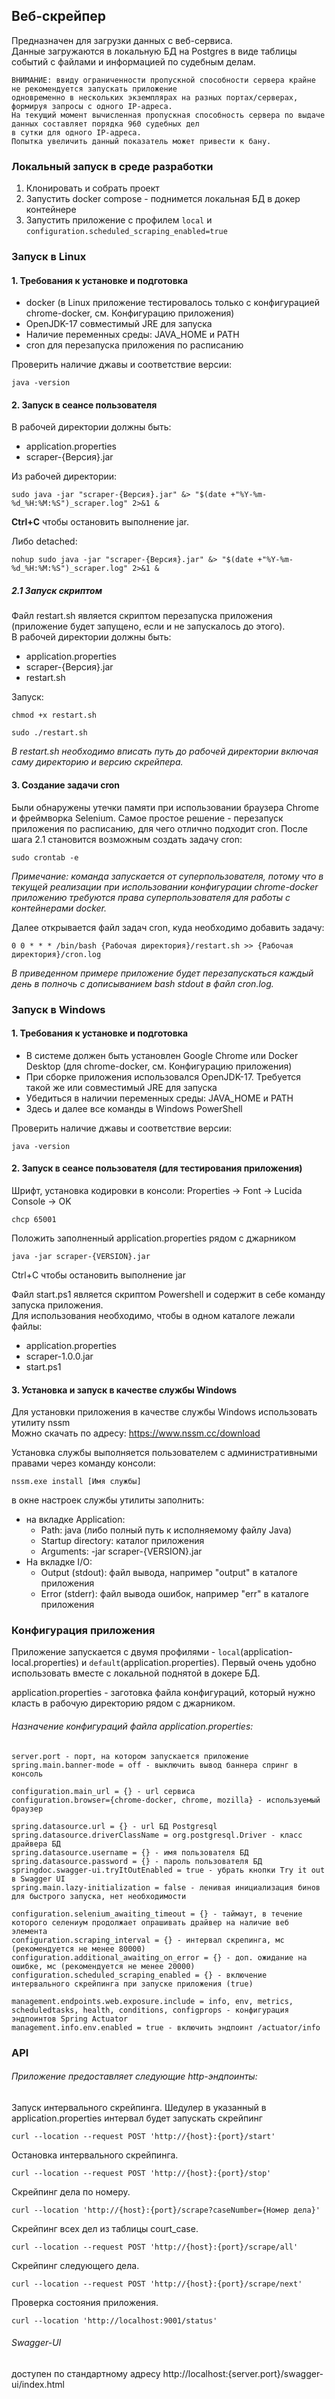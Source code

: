 ## Веб-скрейпер
Предназначен для загрузки данных с веб-сервиса.  
Данные загружаются в локальную БД на Postgres в виде таблицы событий с файлами и информацией по судебным делам.  

```
ВНИМАНИЕ: ввиду ограниченности пропускной способности сервера крайне не рекомендуется запускать приложение
одновременно в нескольких экземплярах на разных портах/серверах, формируя запросы с одного IP-адреса.
На текущий момент вычисленная пропускная способность сервера по выдаче данных составляет порядка 960 судебных дел 
в сутки для одного IP-адреса.  
Попытка увеличить данный показатель может привести к бану.
```

### Локальный запуск в среде разработки

1. Клонировать и собрать проект
2. Запустить docker compose - поднимется локальная БД в докер контейнере
3. Запустить приложение с профилем `local` и `configuration.scheduled_scraping_enabled=true`

### Запуск в Linux
#### 1. Требования к установке и подготовка
- docker (в Linux приложение тестировалось только с конфигурацией chrome-docker, см. Конфигурацию приложения)
- OpenJDK-17 совместимый JRE для запуска
- Наличие переменных среды: JAVA_HOME и PATH
- cron для перезапуска приложения по расписанию

Проверить наличие джавы и соответствие версии:
```
java -version
```

#### 2. Запуск в сеансе пользователя
В рабочей директории должны быть:
- application.properties
- scraper-{Версия}.jar

Из рабочей директории:
```
sudo java -jar "scraper-{Версия}.jar" &> "$(date +"%Y-%m-%d_%H:%M:%S")_scraper.log" 2>&1 &
```
**Ctrl+C** чтобы остановить выполнение jar.

Либо detached:
```
nohup sudo java -jar "scraper-{Версия}.jar" &> "$(date +"%Y-%m-%d_%H:%M:%S")_scraper.log" 2>&1 &
```
##### 2.1 Запуск скриптом

Файл restart.sh является скриптом перезапуска приложения (приложение будет запущено, если и не запускалось до этого).  
В рабочей директории должны быть:
- application.properties
- scraper-{Версия}.jar
- restart.sh

Запуск:
```
chmod +x restart.sh
```
```
sudo ./restart.sh
```

_В restart.sh необходимо вписать путь до рабочей директории включая саму директорию и версию скрейпера._

#### 3. Создание задачи cron
Были обнаружены утечки памяти при использовании браузера Chrome и фреймворка Selenium. Самое простое решение - перезапуск приложения по расписанию, для чего отлично подходит cron.
После шага 2.1 становится возможным создать задачу cron:
```
sudo crontab -e
```
_Примечание: команда запускается от суперпользователя, потому что в текущей реализации при использовании конфигурации chrome-docker приложению требуются 
права суперпользователя для работы с контейнерами docker._

Далее открывается файл задач cron, куда необходимо добавить задачу:
```
0 0 * * * /bin/bash {Рабочая директория}/restart.sh >> {Рабочая директория}/cron.log
```
_В приведенном примере приложение будет перезапускаться каждый день в полночь с дописыванием bash stdout в файл cron.log._

### Запуск в Windows
#### 1. Требования к установке и подготовка
- В системе должен быть установлен Google Chrome или Docker Desktop (для chrome-docker, см. Конфигурацию приложения)
- При сборке приложения использовался OpenJDK-17. Требуется такой же или совместимый JRE для запуска
- Убедиться в наличии переменных среды: JAVA_HOME и PATH
- Здесь и далее все команды в Windows PowerShell

Проверить наличие джавы и соответствие версии:
```
java -version
```

#### 2. Запуск в сеансе пользователя (для тестирования приложения)
Шрифт, установка кодировки в консоли:
Properties -> Font -> Lucida Console -> OK
```
chcp 65001
```
Положить заполненный application.properties рядом с джарником

```
java -jar scraper-{VERSION}.jar
```

Ctrl+C чтобы остановить выполнение jar

Файл start.ps1 является скриптом Powershell и содержит в себе команду запуска приложения.  
Для использования необходимо, чтобы в одном каталоге лежали файлы:
- application.properties
- scraper-1.0.0.jar
- start.ps1

#### 3. Установка и запуск в качестве службы Windows
Для установки приложения в качестве службы Windows использовать утилиту nssm  
Можно скачать по адресу: https://www.nssm.cc/download

Установка службы выполняется пользователем с административными правами через команду консоли:
```
nssm.exe install [Имя службы]
```
в окне настроек службы утилиты заполнить:  
- на вкладке Application:  
  - Path: java (либо полный путь к исполняемому файлу Java)  
  - Startup directory: каталог приложения  
  - Arguments: -jar scraper-{VERSION}.jar  
- На вкладке I/O:  
  - Output (stdout): файл вывода, например "output" в каталоге приложения  
  - Error (stderr): файл вывода ошибок, например "err" в каталоге приложения  

### Конфигурация приложения
Приложение запускается с двумя профилями - `local`(application-local.properties) и `default`(application.properties).
Первый очень удобно использовать вместе с локальной поднятой в докере БД.

application.properties - заготовка файла конфигураций, который нужно класть в рабочую директорию рядом с джарником.

###### Назначение конфигураций файла application.properties:
```
server.port - порт, на котором запускается приложение
spring.main.banner-mode = off - выключить вывод баннера спринг в консоль

configuration.main_url = {} - url сервиса
configuration.browser={chrome-docker, chrome, mozilla} - используемый браузер

spring.datasource.url = {} - url БД Postgresql
spring.datasource.driverClassName = org.postgresql.Driver - класс драйвера БД
spring.datasource.username = {} - имя пользователя БД  
spring.datasource.password = {} - пароль пользователя БД  
springdoc.swagger-ui.tryItOutEnabled = true - убрать кнопки Try it out в Swagger UI  
spring.main.lazy-initialization = false - ленивая инициализация бинов для быстрого запуска, нет необходимости

configuration.selenium_awaiting_timeout = {} - таймаут, в течение которого селениум продолжает опрашивать драйвер на наличие веб элемента  
configuration.scraping_interval = {} - интервал скрепинга, мс (рекомендуется не менее 80000)  
configuration.additional_awaiting_on_error = {} - доп. ожидание на ошибке, мс (рекомендуется не менее 20000)  
configuration.scheduled_scraping_enabled = {} - включение интервального скрейпинга при запуске приложения (true) 

management.endpoints.web.exposure.include = info, env, metrics, scheduledtasks, health, conditions, configprops - конфигурация эндпоинтов Spring Actuator
management.info.env.enabled = true - включить эндпоинт /actuator/info
```

### API
###### Приложение предоставляет следующие http-эндпоинты:

Запуск интервального скрейпинга.
Шедулер в указанный в application.properties интервал будет запускать скрейпинг
```
curl --location --request POST 'http://{host}:{port}/start'
```
Остановка интервального скрейпинга.
```
curl --location --request POST 'http://{host}:{port}/stop'
```
Скрейпинг дела по номеру.
```
curl --location 'http://{host}:{port}/scrape?caseNumber={Номер дела}'
```
Скрейпинг всех дел из таблицы court_case. 
```
curl --location --request POST 'http://{host}:{port}/scrape/all'
```
Скрейпинг следующего дела.
```
curl --location --request POST 'http://{host}:{port}/scrape/next'
```
Проверка состояния приложения.
```
curl --location 'http://localhost:9001/status'
```
###### Swagger-UI 
доступен по стандартному адресу
http://localhost:{server.port}/swagger-ui/index.html
